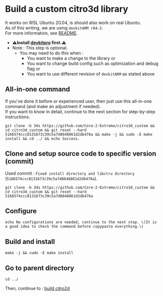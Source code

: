# Build a custom citro3d library

It works on WSL Ubuntu 20.04, is should also work on real Ubuntu. \
As of this writing, we are using `devkitARM r64-2`. \
For more information, see [README](../README.md#build).

* **⚠️Install [devkitpro](00_devkitpro_install.md) first.⚠️**
* Note : This step is optional.
	* You may need to do this when :
		* You want to make a change to the library or
		* You want to change build config such as optimization and debug flag or
		* You want to use different revision of `devkitARM` as stated above

## All-in-one command
If you've done it before or experienced user, then just use this all-in-one command (and make an adjustment if needed). \
If you want to know in detail, continue to the next section for step-by-step instructions.
```
git clone -b 3ds https://github.com/Core-2-Extreme/citro3d_custom && cd citro3d_custom && git reset --hard 5166574ccc8131673c39c5a7d8648861d2db476a && make -j && sudo -E make install && cd ../ && echo Success.
```

## Clone and setup source code to specific version (commit)
Used commit : `Fixed install directory and libctru directory` (`5166574ccc8131673c39c5a7d8648861d2db476a`).
```
git clone -b 3ds https://github.com/Core-2-Extreme/citro3d_custom && cd citro3d_custom && git reset --hard 5166574ccc8131673c39c5a7d8648861d2db476a
```

## Configure
```
echo No configurations are needed, continue to the next step. \(It is a good idea to check the command before copypasta everything.\)
```

## Build and install
```
make -j && sudo -E make install
```

## Go to parent directory
```
cd ../
```

Then, continue to : [build citro2d](03_citro2d_build.md)
